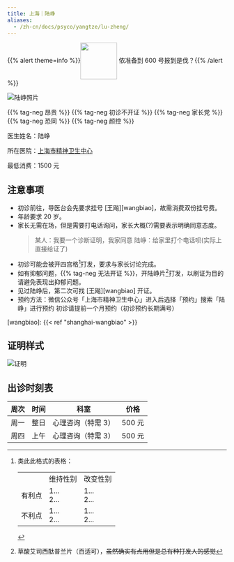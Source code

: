 ```yaml
---
title: 上海｜陆峥
aliases:
  - /zh-cn/docs/psyco/yangtze/lu-zheng/
---
```


{{% alert theme=info %}}<img src="/images/wpnl.jpg" style="display:inline;height:6em;vertical-align: middle" /> 侬准备到 600 号报到是伐？{{% /alert %}}

![陆峥照片](images/doctor/lu-zheng.jpg)

{{% tag-neg 昂贵 %}} {{% tag-neg 初诊不开证 %}}
{{% tag-neg 家长党 %}} {{% tag-neg 恐同 %}} {{% tag-neg 颜控 %}}

医生姓名：陆峥

所在医院：[上海市精神卫生中心](https://www.amap.com/place/B0HR6N4LN1)

最低消费：1500 元

## 注意事项

- 初诊前往，导医台会先要求挂号 [王飚][wangbiao]，故需消费双份挂号费。
- 年龄要求 20 岁。
- 家长无需在场，但是需要打电话询问，家长大概(?)需要表示明确同意态度。
  > 某人：我要一个诊断证明，我家同意
  > 陆峥：给家里打个电话呗(实际上直接给证了)
- 初诊可能会被开四宫格[^1]打发，要求与家长讨论完成。
- 如有抑郁问题，{{% tag-neg 无法开证 %}}，开陆峥片[^2]打发，以刷证为目的请避免表现出抑郁问题。
- 见过陆峥后，第二次可找 [王飚][wangbiao] 开证。
- 预约方法：微信公众号「上海市精神卫生中心」进入后选择「预约」搜索「陆峥」进行预约
  初诊请提前一个月预约（初诊预约长期满号）

[wangbiao]: {{< ref "shanghai-wangbiao" >}}

## 证明样式

![证明](images/doctor/lu-zheng-zm.jpg)

## 出诊时刻表

| 周次 | 时间 |        科室        |  价格  |
| :--: | :--: | :----------------: | :----: |
| 周一 | 整日 | 心理咨询（特需 3） | 500 元 |
| 周四 | 上午 | 心理咨询（特需 3） | 500 元 |

[^1]: 类此此格式的表格：<table><tr>&nbsp;<td></td><td>维持性别</td><td>改变性别</td></tr><tr><td>有利点</td><td>1...<br>2...</td><td>1...<br>2...</td></tr><tr><td>不利点</td><td>1...<br>2...</td><td>1...<br>2...</td></tr></table>
[^2]: 草酸艾司西酞普兰片（百适可），~~虽然确实有点用但是总有种打发人的感觉~~
